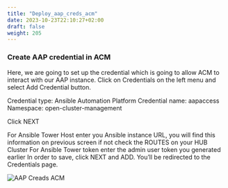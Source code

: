 ```yaml
---
title: "Deploy_aap_creds_acm"
date: 2023-10-23T22:10:27+02:00
draft: false
weight: 205
---
```


### Create AAP credential in ACM


Here, we are going to set up the credential which is going to allow ACM to interact with our AAP
instance. Click on Credentials on the left menu and select Add Credential button.

Credential type: Ansible Automation Platform
Credential name: aapaccess
Namespace: open-cluster-management

Click NEXT

For Ansible Tower Host enter you Ansible instance URL, you will find this information on
previous screen if not check the ROUTES on your HUB Cluster
For Ansible Tower token enter the admin user token you generated earlier
In order to save, click NEXT and ADD. You’ll be redirected to the Credentials page.

![AAP Creads ACM](/202_24.png)